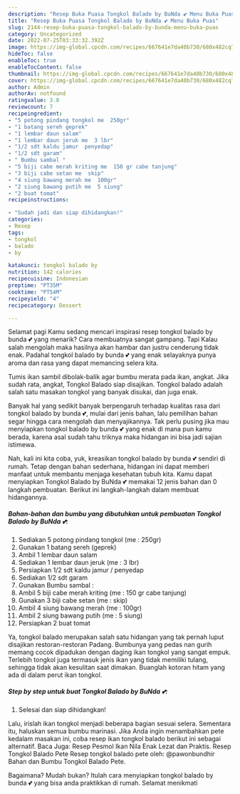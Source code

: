 ```yaml
---
description: "Resep Buka Puasa Tongkol Balado by BuNda 💕 Menu Buka Puas"
title: "Resep Buka Puasa Tongkol Balado by BuNda 💕 Menu Buka Puas"
slug: 2144-resep-buka-puasa-tongkol-balado-by-bunda-menu-buka-puas
category: Uncategorized
date: 2022-07-25T03:33:32.392Z
image: https://img-global.cpcdn.com/recipes/667641e7da40b730/680x482cq70/tongkol-balado-by-bunda-foto-resep-utama.jpg
hideToc: false
enableToc: true
enableTocContent: false
thumbnail: https://img-global.cpcdn.com/recipes/667641e7da40b730/680x482cq70/tongkol-balado-by-bunda-foto-resep-utama.jpg
cover: https://img-global.cpcdn.com/recipes/667641e7da40b730/680x482cq70/tongkol-balado-by-bunda-foto-resep-utama.jpg
author: Admin
authorAv: notfound
ratingvalue: 3.8
reviewcount: 7
recipeingredient:
- "5 potong pindang tongkol me  250gr"
- "1 batang sereh geprek"
- "1 lembar daun salam"
- "1 lembar daun jeruk me  3 lbr"
- "1/2 sdt kaldu jamur  penyedap"
- "1/2 sdt garam"
- " Bumbu sambal "
- "5 biji cabe merah kriting me  150 gr cabe tanjung"
- "3 biji cabe setan me  skip"
- "4 siung bawang merah me  100gr"
- "2 siung bawang putih me  5 siung"
- "2 buat tomat"
recipeinstructions:

- "Sudah jadi dan siap dihidangkan!"
categories:
- Resep
tags:
- tongkol
- balado
- by

katakunci: tongkol balado by 
nutrition: 142 calories
recipecuisine: Indonesian
preptime: "PT35M"
cooktime: "PT54M"
recipeyield: "4"
recipecategory: Dessert

---
```



Selamat pagi Kamu sedang mencari inspirasi resep tongkol balado by bunda 💕 yang menarik? Cara membuatnya sangat gampang. Tapi Kalau salah mengolah maka hasilnya akan hambar dan justru cenderung tidak enak. Padahal tongkol balado by bunda 💕 yang enak selayaknya punya aroma dan rasa yang dapat memancing selera kita.


Tumis ikan sambil dibolak-balik agar bumbu merata pada ikan, angkat. Jika sudah rata, angkat, Tongkol Balado siap disajikan. Tongkol balado adalah salah satu masakan tongkol yang banyak disukai, dan juga enak.

Banyak hal yang sedikit banyak berpengaruh terhadap kualitas rasa dari tongkol balado by bunda 💕, mulai dari jenis bahan, lalu pemilihan bahan segar hingga cara mengolah dan menyajikannya. Tak perlu pusing jika mau menyiapkan tongkol balado by bunda 💕 yang enak di mana pun kamu berada, karena asal sudah tahu triknya maka hidangan ini bisa jadi sajian istimewa.


Nah, kali ini kita coba, yuk, kreasikan tongkol balado by bunda 💕 sendiri di rumah. Tetap dengan bahan sederhana, hidangan ini dapat memberi manfaat untuk membantu menjaga kesehatan tubuh kita. Kamu dapat menyiapkan Tongkol Balado by BuNda 💕 memakai 12 jenis bahan dan 0 langkah pembuatan. Berikut ini langkah-langkah dalam membuat hidangannya.

<!--inarticleads1-->

##### Bahan-bahan dan bumbu yang dibutuhkan untuk pembuatan Tongkol Balado by BuNda 💕:

1. Sediakan 5 potong pindang tongkol (me : 250gr)
1. Gunakan 1 batang sereh (geprek)
1. Ambil 1 lembar daun salam
1. Sediakan 1 lembar daun jeruk (me : 3 lbr)
1. Persiapkan 1/2 sdt kaldu jamur / penyedap
1. Sediakan 1/2 sdt garam
1. Gunakan  Bumbu sambal :
1. Ambil 5 biji cabe merah kriting (me : 150 gr cabe tanjung)
1. Gunakan 3 biji cabe setan (me : skip)
1. Ambil 4 siung bawang merah (me : 100gr)
1. Ambil 2 siung bawang putih (me : 5 siung)
1. Persiapkan 2 buat tomat


Ya, tongkol balado merupakan salah satu hidangan yang tak pernah luput disajikan restoran-restoran Padang. Bumbunya yang pedas nan gurih memang cocok dipadukan dengan daging ikan tongkol yang sangat empuk. Terlebih tongkol juga termasuk jenis ikan yang tidak memiliki tulang, sehingga tidak akan kesulitan saat dimakan. Buanglah kotoran hitam yang ada di dalam perut ikan tongkol. 

<!--inarticleads2-->

##### Step by step untuk buat Tongkol Balado by BuNda 💕:


1. Selesai dan siap dihidangkan!

Lalu, irislah ikan tongkol menjadi beberapa bagian sesuai selera. Sementara itu, haluskan semua bumbu marinasi. Jika Anda ingin menambahkan pete kedalam masakan ini, coba resep ikan tongkol balado berikut ini sebagai alternatif. Baca Juga: Resep Pesmol Ikan Nila Enak Lezat dan Praktis. Resep Tongkol Balado Pete Resep tongkol balado pete oleh: @pawonbundhir Bahan dan Bumbu Tongkol Balado Pete. 

Bagaimana? Mudah bukan? Itulah cara menyiapkan tongkol balado by bunda 💕 yang bisa anda praktikkan di rumah. Selamat menikmati
